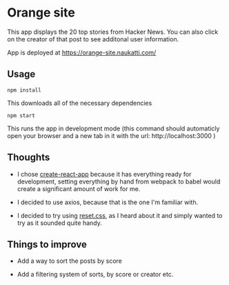 # Orange site

This app displays the 20 top stories from Hacker News. You can also click on the creator of that post to see additonal user information.

App is deployed at <https://orange-site.naukatti.com/>

## Usage

`npm install`

This downloads all of the necessary dependencies

`npm start`

This runs the app in development mode (this command should automaticly open your browser and a new tab in it with the url: http://localhost:3000 )

## Thoughts

- I chose [create-react-app](https://github.com/facebook/create-react-app) because it has everything ready for development, setting everything by hand from webpack to babel would create a significant amount of work for me.

- I decided to use axios, because that is the one I'm familiar with.

- I decided to try using [reset.css](https://meyerweb.com/eric/tools/css/reset/), as I heard about it and simply wanted to try as it sounded quite handy.

## Things to improve

- Add a way to sort the posts by score

- Add a filtering system of sorts, by score or creator etc.
